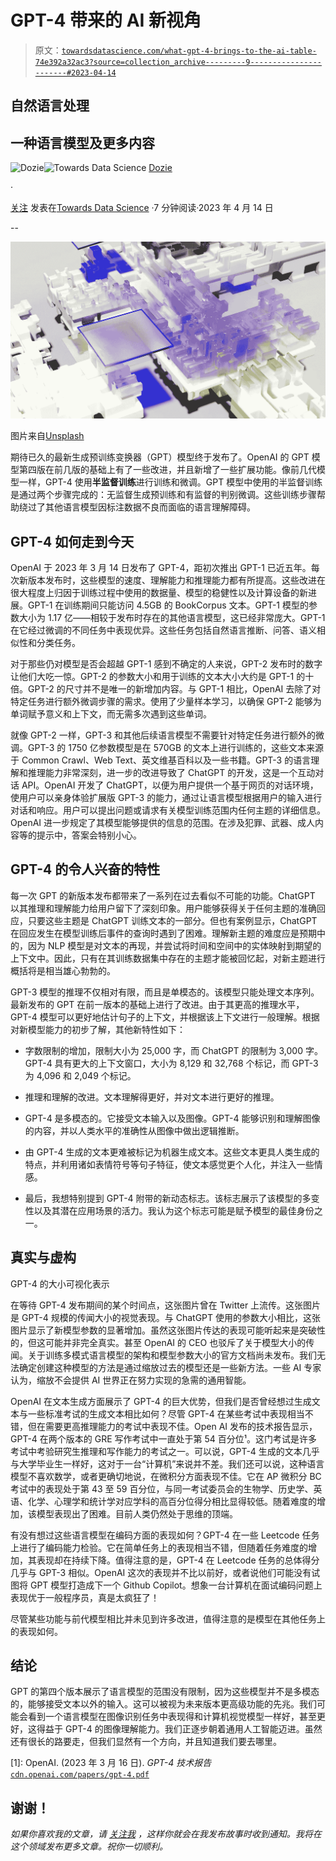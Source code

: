 # GPT-4 带来的 AI 新视角

> 原文：[`towardsdatascience.com/what-gpt-4-brings-to-the-ai-table-74e392a32ac3?source=collection_archive---------9-----------------------#2023-04-14`](https://towardsdatascience.com/what-gpt-4-brings-to-the-ai-table-74e392a32ac3?source=collection_archive---------9-----------------------#2023-04-14)

## 自然语言处理

## 一种语言模型及更多内容

[](https://medium.com/@doziesixtus?source=post_page-----74e392a32ac3--------------------------------)![Dozie](https://medium.com/@doziesixtus?source=post_page-----74e392a32ac3--------------------------------)[](https://towardsdatascience.com/?source=post_page-----74e392a32ac3--------------------------------)![Towards Data Science](https://towardsdatascience.com/?source=post_page-----74e392a32ac3--------------------------------) [Dozie](https://medium.com/@doziesixtus?source=post_page-----74e392a32ac3--------------------------------)

·

[关注](https://medium.com/m/signin?actionUrl=https%3A%2F%2Fmedium.com%2F_%2Fsubscribe%2Fuser%2Fcbd576093dd8&operation=register&redirect=https%3A%2F%2Ftowardsdatascience.com%2Fwhat-gpt-4-brings-to-the-ai-table-74e392a32ac3&user=Dozie&userId=cbd576093dd8&source=post_page-cbd576093dd8----74e392a32ac3---------------------post_header-----------) 发表在[Towards Data Science](https://towardsdatascience.com/?source=post_page-----74e392a32ac3--------------------------------) ·7 分钟阅读·2023 年 4 月 14 日[](https://medium.com/m/signin?actionUrl=https%3A%2F%2Fmedium.com%2F_%2Fvote%2Ftowards-data-science%2F74e392a32ac3&operation=register&redirect=https%3A%2F%2Ftowardsdatascience.com%2Fwhat-gpt-4-brings-to-the-ai-table-74e392a32ac3&user=Dozie&userId=cbd576093dd8&source=-----74e392a32ac3---------------------clap_footer-----------)

--

[](https://medium.com/m/signin?actionUrl=https%3A%2F%2Fmedium.com%2F_%2Fbookmark%2Fp%2F74e392a32ac3&operation=register&redirect=https%3A%2F%2Ftowardsdatascience.com%2Fwhat-gpt-4-brings-to-the-ai-table-74e392a32ac3&source=-----74e392a32ac3---------------------bookmark_footer-----------)![](img/0e0c0b42cb53b2761b7503bab87e66ba.png)

图片来自[Unsplash](https://unsplash.com/photos/Snqm29dhfOk)

期待已久的最新生成预训练变换器（GPT）模型终于发布了。OpenAI 的 GPT 模型第四版在前几版的基础上有了一些改进，并且新增了一些扩展功能。像前几代模型一样，GPT-4 使用**半监督训练**进行训练和微调。GPT 模型中使用的半监督训练是通过两个步骤完成的：无监督生成预训练和有监督的判别微调。这些训练步骤帮助绕过了其他语言模型因标注数据不良而面临的语言理解障碍。

## GPT-4 如何走到今天

OpenAI 于 2023 年 3 月 14 日发布了 GPT-4，距初次推出 GPT-1 已近五年。每次新版本发布时，这些模型的速度、理解能力和推理能力都有所提高。这些改进在很大程度上归因于训练过程中使用的数据量、模型的稳健性以及计算设备的新进展。GPT-1 在训练期间只能访问 4.5GB 的 BookCorpus 文本。GPT-1 模型的参数大小为 1.17 亿——相较于发布时存在的其他语言模型，这已经非常庞大。GPT-1 在它经过微调的不同任务中表现优异。这些任务包括自然语言推断、问答、语义相似性和分类任务。

对于那些仍对模型是否会超越 GPT-1 感到不确定的人来说，GPT-2 发布时的数字让他们大吃一惊。GPT-2 的参数大小和用于训练的文本大小大约是 GPT-1 的十倍。GPT-2 的尺寸并不是唯一的新增加内容。与 GPT-1 相比，OpenAI 去除了对特定任务进行额外微调步骤的需求。使用了少量样本学习，以确保 GPT-2 能够为单词赋予意义和上下文，而无需多次遇到这些单词。

就像 GPT-2 一样，GPT-3 和其他后续语言模型不需要针对特定任务进行额外的微调。GPT-3 的 1750 亿参数模型是在 570GB 的文本上进行训练的，这些文本来源于 Common Crawl、Web Text、英文维基百科以及一些书籍。GPT-3 的语言理解和推理能力非常深刻，进一步的改进导致了 ChatGPT 的开发，这是一个互动对话 API。OpenAI 开发了 ChatGPT，以便为用户提供一个基于网页的对话环境，使用户可以亲身体验扩展版 GPT-3 的能力，通过让语言模型根据用户的输入进行对话和响应。用户可以提出问题或请求有关模型训练范围内任何主题的详细信息。OpenAI 进一步规定了其模型能够提供的信息的范围。在涉及犯罪、武器、成人内容等的提示中，答案会特别小心。

## GPT-4 的令人兴奋的特性

每一次 GPT 的新版本发布都带来了一系列在过去看似不可能的功能。ChatGPT 以其推理和理解能力给用户留下了深刻印象。用户能够获得关于任何主题的准确回应，只要这些主题是 ChatGPT 训练文本的一部分。但也有案例显示，ChatGPT 在回应发生在模型训练后事件的查询时遇到了困难。理解新主题的难度应是预期中的，因为 NLP 模型是对文本的再现，并尝试将时间和空间中的实体映射到期望的上下文中。因此，只有在其训练数据集中存在的主题才能被回忆起，对新主题进行概括将是相当雄心勃勃的。

GPT-3 模型的推理不仅相对有限，而且是单模态的。该模型只能处理文本序列。最新发布的 GPT 在前一版本的基础上进行了改进。由于其更高的推理水平，GPT-4 模型可以更好地估计句子的上下文，并根据该上下文进行一般理解。根据对新模型能力的初步了解，其他新特性如下：

+   字数限制的增加，限制大小为 25,000 字，而 ChatGPT 的限制为 3,000 字。GPT-4 具有更大的上下文窗口，大小为 8,129 和 32,768 个标记，而 GPT-3 为 4,096 和 2,049 个标记。

+   推理和理解的改进。文本理解得更好，并对文本进行更好的推理。

+   GPT-4 是多模态的。它接受文本输入以及图像。GPT-4 能够识别和理解图像的内容，并以人类水平的准确性从图像中做出逻辑推断。

+   由 GPT-4 生成的文本更难被标记为机器生成文本。这些文本更具人类生成的特点，并利用诸如表情符号等句子特征，使文本感觉更个人化，并注入一些情感。

+   最后，我想特别提到 GPT-4 附带的新动态标志。该标志展示了该模型的多变性以及其潜在应用场景的活力。我认为这个标志可能是赋予模型的最佳身份之一。

## 真实与虚构

GPT-4 的大小可视化表示

在等待 GPT-4 发布期间的某个时间点，这张图片曾在 Twitter 上流传。这张图片是 GPT-4 规模的传闻大小的视觉表现。与 ChatGPT 使用的参数大小相比，这张图片显示了新模型参数的显著增加。虽然这张图片传达的表现可能听起来是突破性的，但这可能并非完全真实。甚至 OpenAI 的 CEO 也驳斥了关于模型大小的传闻。关于训练多模式语言模型的架构和模型参数大小的官方文档尚未发布。我们无法确定创建这种模型的方法是通过缩放过去的模型还是一些新方法。一些 AI 专家认为，缩放不会提供 AI 世界正在努力实现的急需的通用智能。

OpenAI 在文本生成方面展示了 GPT-4 的巨大优势，但我们是否曾经想过生成文本与一些标准考试的生成文本相比如何？尽管 GPT-4 在某些考试中表现相当不错，但在需要更高推理能力的考试中表现不佳。Open AI 发布的技术报告显示，GPT-4 在两个版本的 GRE 写作考试中一直处于第 54 百分位¹。这门考试是许多考试中考验研究生推理和写作能力的考试之一。可以说，GPT-4 生成的文本几乎与大学毕业生一样好，这对于一台“计算机”来说并不差。我们还可以说，这种语言模型不喜欢数学，或者更确切地说，在微积分方面表现不佳。它在 AP 微积分 BC 考试中的表现处于第 43 至 59 百分位，与同一考试委员会的生物学、历史学、英语、化学、心理学和统计学对应学科的高百分位得分相比显得较低。随着难度的增加，该模型表现出了困难。目前人类仍然处于思维的顶端。

有没有想过这些语言模型在编码方面的表现如何？GPT-4 在一些 Leetcode 任务上进行了编码能力检验。它在简单任务上的表现相当不错，但随着任务难度的增加，其表现却在持续下降。值得注意的是，GPT-4 在 Leetcode 任务的总体得分几乎与 GPT-3 相似。OpenAI 这次的表现并不比以前好，或者说他们可能没有试图将 GPT 模型打造成下一个 Github Copilot。想象一台计算机在面试编码问题上表现优于一般程序员，真是太疯狂了！

尽管某些功能与前代模型相比并未见到许多改进，值得注意的是模型在其他任务上的表现如何。

## 结论

GPT 的第四个版本展示了语言模型的范围没有限制，因为这些模型并不是多模态的，能够接受文本以外的输入。这可以被视为未来版本更高级功能的先兆。我们可能会看到一个语言模型在图像识别任务中表现得和计算机视觉模型一样好，甚至更好，这得益于 GPT-4 的图像理解能力。我们正逐步朝着通用人工智能迈进。虽然还有很长的路要走，但我们显然有一个方向，并且知道我们要去哪里。

[1]: OpenAI. (2023 年 3 月 16 日). *GPT-4 技术报告* [`cdn.openai.com/papers/gpt-4.pdf`](https://cdn.openai.com/papers/gpt-4.pdf)

## 谢谢！

*如果你喜欢我的文章，请* [*关注我*](https://medium.com/@doziesixtus) *，这样你就会在我发布故事时收到通知。我将在这个领域发布更多文章。祝你一切顺利。*
